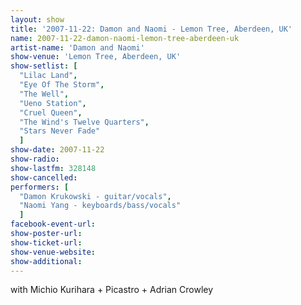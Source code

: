 ```yaml
---
layout: show
title: '2007-11-22: Damon and Naomi - Lemon Tree, Aberdeen, UK'
name: 2007-11-22-damon-naomi-lemon-tree-aberdeen-uk
artist-name: 'Damon and Naomi'
show-venue: 'Lemon Tree, Aberdeen, UK'
show-setlist: [
  "Lilac Land",
  "Eye Of The Storm",
  "The Well",
  "Ueno Station",
  "Cruel Queen",
  "The Wind's Twelve Quarters",
  "Stars Never Fade"
  ]
show-date: 2007-11-22
show-radio: 
show-lastfm: 328148
show-cancelled: 
performers: [
  "Damon Krukowski - guitar/vocals",
  "Naomi Yang - keyboards/bass/vocals"
  ]
facebook-event-url: 
show-poster-url: 
show-ticket-url: 
show-venue-website: 
show-additional: 
---
```


with Michio Kurihara + Picastro + Adrian Crowley